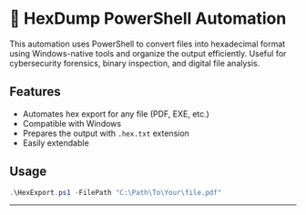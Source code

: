 # 🧪 HexDump PowerShell Automation

This automation uses PowerShell to convert files into hexadecimal format using Windows-native tools and organize the output efficiently. Useful for cybersecurity forensics, binary inspection, and digital file analysis.

## Features

- Automates hex export for any file (PDF, EXE, etc.)
- Compatible with Windows
- Prepares the output with `.hex.txt` extension
- Easily extendable

## Usage

```powershell
.\HexExport.ps1 -FilePath "C:\Path\To\Your\file.pdf"
```

---
